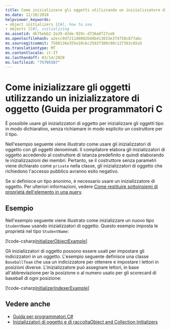 ```yaml
---
title: Come inizializzare gli oggetti utilizzando un inizializzatore di oggetti - Guida per programmatori C
ms.date: 12/20/2018
helpviewer_keywords:
- object initializers [C#], how to use
- objects [C#], initializing
ms.assetid: 4b75ebb2-2e29-43de-929c-d736a8f27ce6
ms.openlocfilehash: a2ecc9df211d0082bd4b413653e374758c877abc
ms.sourcegitcommit: 7588136e355e10cbc2582f389c90c127363c02a5
ms.translationtype: MT
ms.contentlocale: it-IT
ms.lasthandoff: 03/14/2020
ms.locfileid: "75705587"
---
```

# <a name="how-to-initialize-objects-by-using-an-object-initializer-c-programming-guide"></a>Come inizializzare gli oggetti utilizzando un inizializzatore di oggetto (Guida per programmatori C

È possibile usare gli inizializzatori di oggetto per inizializzare gli oggetti tipo in modo dichiarativo, senza richiamare in modo esplicito un costruttore per il tipo.  
  
Nell'esempio seguente viene illustrato come usare gli inizializzatori di oggetto con gli oggetti denominati. Il compilatore elabora gli inizializzatori di oggetto accedendo al costruttore di istanza predefinito e quindi elaborando le inizializzazioni dei membri. Pertanto, se il costruttore senza parametri viene dichiarato come `private` nella classe, gli inizializzatori di oggetto che richiedono l'accesso pubblico avranno esito negativo.
  
Se si definisce un tipo anonimo, è necessario usare un inizializzatore di oggetto. Per ulteriori informazioni, vedere [Come restituire sottoinsiemi di proprietà dell'elemento in una query](how-to-return-subsets-of-element-properties-in-a-query.md).  
  
## <a name="example"></a>Esempio  

Nell'esempio seguente viene illustrato come inizializzare un nuovo tipo `StudentName` usando inizializzatori di oggetto. Questo esempio imposta le proprietà nel tipo `StudentName`:
  
[!code-csharp[InitializerObjectExample](../../../../samples/snippets/csharp/programming-guide/classes-and-structs/object-collection-initializers/HowToObjectInitializers.cs#HowToObjectInitializers)]  

Gli inizializzatori di oggetto possono essere usati per impostare gli indicizzatori in un oggetto. L'esempio seguente definisce una classe `BaseballTeam` che usa un indicizzatore per ottenere e impostare i lettori in posizioni diverse. L'inizializzatore può assegnare lettori, in base all'abbreviazione per la posizione o al numero usato per gli scorecard di baseball di ogni posizione:

[!code-csharp[InitializerIndexerExample](../../../../samples/snippets/csharp/programming-guide/classes-and-structs/object-collection-initializers/HowToIndexInitializer.cs#HowToIndexInitializer)]  

## <a name="see-also"></a>Vedere anche

- [Guida per programmatori C#](../index.md)
- [Inizializzatori di oggetto e di raccoltaObject and Collection Initializers](object-and-collection-initializers.md)
